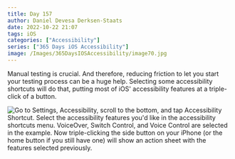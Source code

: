 ```yaml
---
title: Day 157
author: Daniel Devesa Derksen-Staats
date: 2022-10-22 21:07
tags: iOS
categories: ["Accessibility"]
series: ["365 Days iOS Accessibility"]
image: /Images/365DaysIOSAccessibility/image70.jpg
---
```


Manual testing is crucial. And therefore, reducing friction to let you start your testing process can be a huge help. Selecting some accessibility shortcuts will do that, putting most of iOS' accessibility features at a triple-click of a button.

![Go to Settings, Accessibility, scroll to the bottom, and tap Accessibility Shortcut. Select the accessibility features you'd like in the accessibility shortcuts menu. VoiceOver, Switch Control, and Voice Control are selected in the example. Now triple-clicking the side button on your iPhone (or the home button if you still have one) will show an action sheet with the features selected previously.](/Images/365DaysIOSAccessibility/image70.jpg)

